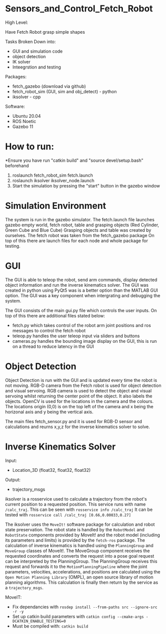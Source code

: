# Sensors_and_Control_Fetch_Robot

High Level:

Have Fetch Robot grasp simple shapes

Tasks Broken Down into:

- GUI and simulation code
- object detection
- IK solver
- Inteegrstion and testing

Packages:

- fetch_gazebo (download via github)
- fetch_robot_sim (GUI, sim and obj_detect) - python
- iksolver - cpp

Software:

- Ubuntu 20.04
- ROS Noetic
- Gazebo 11

# How to run:
*Ensure you have run "catkin build" and "source devel/setup.bash" beforehand
1. roslaunch fetch_robot_sim fetch.launch
2. roslaunch iksolver iksolver_node.launch
3. Start the simulation by pressing the "start" button in the gazebo window

# Simulation Environment

The system is run in the gazebo simulator.
The fetch.launch file launches gazebo empty world, fetch robot, table and grasping objects (Red Cylinder, Green Cube and Blue Cube)
Grasping objects and table was created by ourselves.
The fetch robot was taken from the fetch_gazebo package
On top of this there are launch files for each node and whole package for testing.

# GUI

The GUI is able to teleop the robot, send arm commands, display detected object information and run the inverse kinematics solver.
The GUI was created in python using PyQt5 was is a better option than the MATLAB GUI option.
The GUI was a key component when intergrating and debugging the system.

The GUI consists of the main gui.py file which controls the user inputs.
On top of this there are additional files stated below:
- fetch.py which takes control of the robot arm joint positions and ros messages to control the fetch robot
- teleop.py handles the user teleop input via sliders and buttons
- cameras.py handles the bounding image display on the GUI, this is run on a thread to reduce latency in the GUI

# Object Detection
Object Detection is run with the GUI and is updated every time the robot is not moving.
RGB-D camera from the Fetch robot is used for object detection and visual servoing. 
RGB camera is used to detect the object and visual servoing whilst returning the center point of the object. It also labels the objects.
OpenCV is used for the locations in the camera and the colours. The locations origin (0,0) is on the top left of the camera and x being the horizonal axis and y being the vertical axis.

The main files fetch_sensor.py and it is used for RGB-D sensor and calculations and reurns x,y,z for the inverse kinematics solver to solve.

# Inverse Kinematics Solver

Input:
- Location_3D (float32, float32, float32)

Output:
- trajectory_msgs


iksolver is a rosservice used to calculate a trajectory from the robot's current position to a requested position.
This service runs with name ``/calc_traj``. This can be seen with ``rosservice info /calc_traj``
It can be tested with ``rosservice call /calc_traj [0.66,0.00033,0.27]``

The iksolver uses the ``MoveIt!`` software package for calculation and robot state preservation. The robot state is handled by the ``RobotModel`` and ``RobotState`` components provided by MoveIt! and the robot model (including its parameters and limits) is provided by the ``fetch-ros`` package. The calculation of inverse kinematics is handled using the ``PlanningGroup`` and ``MoveGroup`` classes of MoveIt!. The MoveGroup component receives the requested coordinates and converts the request into a pose goal request can be interpreted by the PlanningGroup. The PlanningGroup receives this request and forwards it to the ``MotionPlanningPipeline`` where the joint parameters, velocities, accelerations, and positions are calculated using the ``Open Motion Planning Library`` (OMPL), an open source library of motion planning algorithms. This calculation is finally then return by the service as a ``trajectory_msgs``.

MoveIT:
- Fix dependancies with ``rosdep install --from-paths src --ignore-src -r -y``
- Set up catkin build parameters with ``catkin config --cmake-args -DCATKIN_ENABLE_TESTING=0``
- Must be compiled with: ``catkin build``
